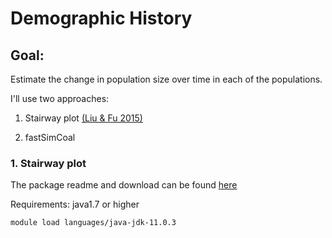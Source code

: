 # Demographic History

## Goal:

Estimate the change in population size over time in each of the populations. 

I'll use two approaches: 

1. Stairway plot [(Liu & Fu 2015)](https://www.nature.com/articles/ng.3254)

2. fastSimCoal


### 1. Stairway plot

The package readme and download can be found [here](https://sites.google.com/site/jpopgen/stairway-plot)

Requirements: java1.7 or higher

```
module load languages/java-jdk-11.0.3
```
